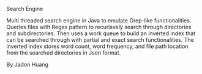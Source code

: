Search Engine

Multi threaded search engine in Java to emulate Grep-like functionalities. Queries files with Regex pattern to recurisvely search through directories and subdirectories. Then uses a work queue to build an inverted index that can be searched through with partial and exact search functionalities. The inverted index stores word count, word frequency, and file path location from the searched directories in Json format. 

By Jadon Huang
